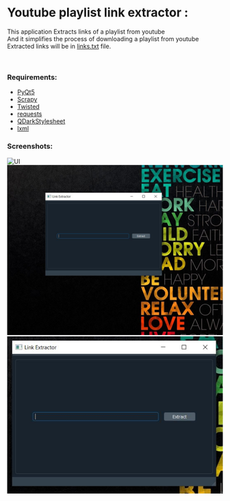 <h1>Youtube playlist link extractor : </h1>

<p>This application Extracts links of a playlist from youtube <br> 
And it simplifies the process of downloading a playlist from youtube<br>
Extracted links will be in 
<a href="https://github.com/iamMHZ/Youtube-playlist-link-extractor/blob/master/application/links.txt" target="_blank">links.txt</a>
file.</p>
<br>

 




<h3>Requirements: </h3>
<ul>
  <li><a href="https://www.riverbankcomputing.com/software/pyqt/intro">PyQt5</a></li>
  <li><a href="https://scrapy.org/">Scrapy</a></li>
  <li><a href="https://twistedmatrix.com/trac/">Twisted</a></li>
  <li><a href="https://requests.readthedocs.io/en/master/">requests</a></li>
  <li><a href="https://github.com/ColinDuquesnoy/QDarkStyleSheet">QDarkStylesheet</a></li>
  <li><a href="https://lxml.de/">lxml</a></li>
 

</ul>

 
<h3>Screenshots: </h3>

<img src="https://github.com/iamMHZ/Youtube-playlist-link-extractor/blob/master/screenshots/s1.gif" alt="UI" >
<br>
<img src="https://github.com/iamMHZ/Youtube-playlist-link-extractor/blob/master/screenshots/s2.JPG" alt="UI" >
<br>
<img src="https://github.com/iamMHZ/Youtube-playlist-link-extractor/blob/master/screenshots/s3.JPG" alt="UI" >
<br>


